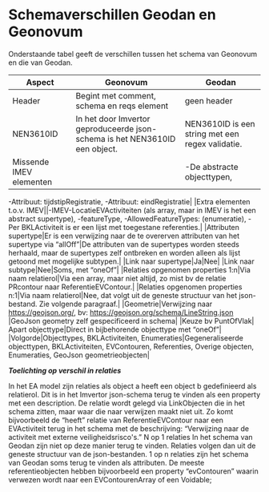 Schemaverschillen Geodan en Geonovum
====================================

Onderstaande tabel geeft de verschillen tussen het schema van Geonovum en die van Geodan. 

|Aspect|Geonovum|Geodan|
|------|--------|------|
|Header|Begint met comment, schema en reqs element|geen header|
|NEN3610ID|In het door Imvertor geproduceerde json-schema is het NEN3610ID een object.|NEN3610ID is een string met een regex validatie.|
|Missende IMEV elementen||-De abstracte objecttypen,-Attribuut: tijdstipRegistratie,-Attribuut: eindRegistratie|
|Extra elementen t.o.v. IMEV||-IMEV-LocatieEVActiviteiten (als array, maar in IMEV is het een abstract supertype),-featureType,-AllowedFeatureTypes: (enumeratie),-Per BKLActiviteit is er een lijst met toegestane referenties.|
|Attributen supertype|Er is een verwijzing naar de te overerven attributen van het supertype via “allOff”|De attributen van de supertypes worden steeds herhaald, maar de supertypes zelf ontbreken en worden alleen als lijst getoond met mogelijke subtypen.|
|Link naar supertype|Ja|Nee|
|Link naar subtype|Nee|Soms, met “oneOf”|
|Relaties opgenomen properties 1:n|Via naam relatierol|Via een array, maar niet altijd, zo mist bv de relatie PRcontour naar ReferentieEVContour.|
|Relaties opgenomen properties n:1|Via naam relatierol|Nee, dat volgt uit de geneste structuur van het json-bestand. Zie volgende paragraaf.|
|Geometrie|Verwijzing naar https://geojson.org/, bv: https://geojson.org/schema/LineString.json |GeoJson geometry zelf gespecificeerd in schema|
|Keuze bv PuntOfVlak| Apart objecttype|Direct in bijbehorende objecttype met “oneOf”|
|Volgorde|Objecttypes, BKLActiviteiten, Enumeraties|Gegeneraliseerde objecttypen, BKLActiviteiten, EVContouren, Referenties, Overige objecten, Enumeraties, GeoJson geometrieobjecten|

***Toelichting op verschil in relaties***

In het EA model zijn relaties als object a heeft een object b gedefinieerd als relatierol. Dit is in het Imvertor json-schema terug te vinden als een property met een description. De relatie wordt gelegd via LinkObjecten die in het schema zitten, maar waar die naar verwijzen maakt niet uit.
Zo komt bijvoorbeeld de “heeft” relatie van ReferentieEVContour naar een EVActiviteit terug in het schema met de beschrijving: “Verwijzing naar de activiteit met externe veiligheidsrisco's.”
N op 1 relaties In het schema van Geodan zijn niet op deze manier terug te vinden. Relaties volgen dan uit de geneste structuur van de json-bestanden. 
1 op n relaties zijn het schema van Geodan soms terug te vinden als attributen. De meeste referentieobjecten hebben bijvoorbeeld een property “evContouren” waarin verwezen wordt naar een EVContourenArray of een Voidable;


